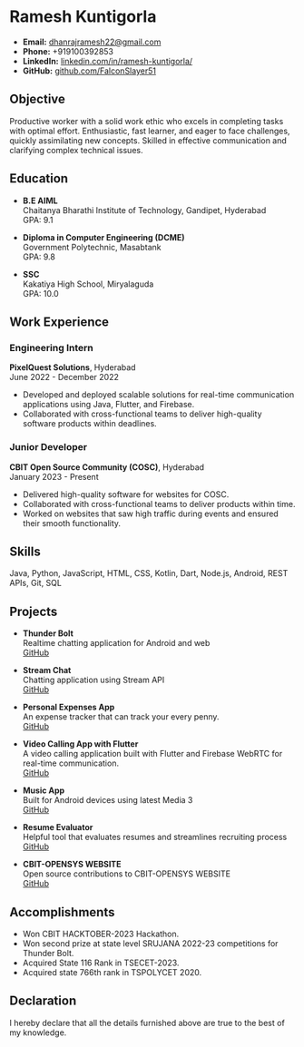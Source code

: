 # Ramesh Kuntigorla

- **Email:** dhanrajramesh22@gmail.com  
- **Phone:** +919100392853  
- **LinkedIn:** [linkedin.com/in/ramesh-kuntigorla/](https://www.linkedin.com/in/ramesh-kuntigorla-47021425a/)  
- **GitHub:** [github.com/FalconSlayer51](https://github.com/FalconSlayer51)

## Objective
Productive worker with a solid work ethic who excels in completing tasks with optimal effort. Enthusiastic, fast learner, and eager to face challenges, quickly assimilating new concepts. Skilled in effective communication and clarifying complex technical issues.

## Education
- **B.E AIML**  
  Chaitanya Bharathi Institute of Technology, Gandipet, Hyderabad  
  GPA: 9.1
  
- **Diploma in Computer Engineering (DCME)**  
  Government Polytechnic, Masabtank  
  GPA: 9.8
  
- **SSC**  
  Kakatiya High School, Miryalaguda  
  GPA: 10.0

## Work Experience
### Engineering Intern
**PixelQuest Solutions**, Hyderabad  
June 2022 - December 2022
- Developed and deployed scalable solutions for real-time communication applications using Java, Flutter, and Firebase.
- Collaborated with cross-functional teams to deliver high-quality software products within deadlines.

### Junior Developer
**CBIT Open Source Community (COSC)**, Hyderabad  
January 2023 - Present
- Delivered high-quality software for websites for COSC.
- Collaborated with cross-functional teams to deliver products within time.
- Worked on websites that saw high traffic during events and ensured their smooth functionality.

## Skills
Java, Python, JavaScript, HTML, CSS, Kotlin, Dart, Node.js, Android, REST APIs, Git, SQL

## Projects
- **Thunder Bolt**  
  Realtime chatting application for Android and web  
  [GitHub](https://github.com/FalconSlayer51/whatsapp_ui)

- **Stream Chat**  
  Chatting application using Stream API  
  [GitHub](https://github.com/FalconSlayer51/locachat)

- **Personal Expenses App**  
  An expense tracker that can track your every penny.  
  [GitHub](https://github.com/FalconSlayer51/personal-expenses-app)

- **Video Calling App with Flutter**  
  A video calling application built with Flutter and Firebase WebRTC for real-time communication.  
  [GitHub](https://github.com/FalconSlayer51/flutter_firebase_webrtc)

- **Music App**  
  Built for Android devices using latest Media 3  
  [GitHub](https://github.com/FalconSlayer51/Media3MusicApp)

- **Resume Evaluator**  
  Helpful tool that evaluates resumes and streamlines recruiting process  
  [GitHub](https://github.com/FalconSlayer51/ResumeEvaluator)

- **CBIT-OPENSYS WEBSITE**  
  Open source contributions to CBIT-OPENSYS WEBSITE  
  [GitHub](https://github.com/CBIT-OPENSYS)

## Accomplishments
- Won CBIT HACKTOBER-2023 Hackathon.
- Won second prize at state level SRUJANA 2022-23 competitions for Thunder Bolt.
- Acquired State 116 Rank in TSECET-2023.
- Acquired state 766th rank in TSPOLYCET 2020.

## Declaration
I hereby declare that all the details furnished above are true to the best of my knowledge.
